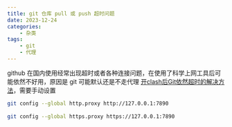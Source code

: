 ```yaml
---
title: git 仓库 pull 或 push 超时问题
date: 2023-12-24
categories:
    - 杂类
tags:
	- git
	- 代理
---
```


github 在国内使用经常出现超时或者各种连接问题，在使用了科学上网工具后可能依然不好用，原因是 git 可能默认还是不走代理 [开clash后Git依然超时的解决方法](https://zhuanlan.zhihu.com/p/652905080)，需要手动设置

```bash
git config --global http.proxy http://127.0.0.1:7890
​
git config --global https.proxy https://127.0.0.1:7890
```
